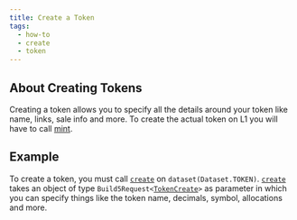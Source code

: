 ```yaml
---
title: Create a Token
tags:
  - how-to
  - create
  - token
---
```


## About Creating Tokens

Creating a token allows you to specify all the details around your token like name, links, sale info and more. To create the actual token on L1 you will have to call [mint](./mint-token.md).

## Example

To create a token, you must call [`create`](../../../reference-api/classes/TokenDataset#create) on `dataset(Dataset.TOKEN)`. [`create`](../../../reference-api/classes/TokenDataset#create) takes an object of type `Build5Request<`[`TokenCreate`](../../../reference-api/interfaces/TokenCreateRequest.md)`>` as parameter in which you can specify things like the token name, decimals, symbol, allocations and more.

```tsx file=../../../../../packages/sdk/examples/token/https/create.ts#L17-L48
```
